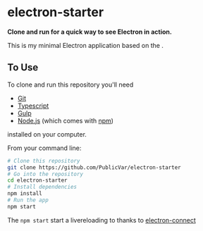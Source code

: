 # electron-starter

**Clone and run for a quick way to see Electron in action.**

This is my minimal Electron application based on the .

## To Use

To clone and run this repository you'll need 
* [Git](https://git-scm.com) 
* [Typescript](https://www.typescriptlang.org/)
* [Gulp](http://gulpjs.com/) 
* [Node.js](https://nodejs.org/en/download/) (which comes with [npm](http://npmjs.com)) 

installed on your computer. 

From your command line:

```bash
# Clone this repository
git clone https://github.com/PublicVar/electron-starter
# Go into the repository
cd electron-starter
# Install dependencies
npm install
# Run the app
npm start
```

The ```npm start``` start a livereloading to thanks to [electron-connect](https://www.npmjs.com/package/electron-connect) 
